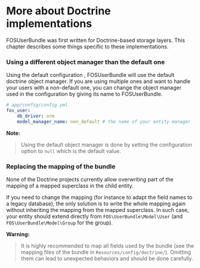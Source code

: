 More about Doctrine implementations
===================================

FOSUserBundle was first written for Doctrine-based storage layers. This chapter
describes some things specific to these implementations.

### Using a different object manager than the default one

Using the default configuration , FOSUserBundle will use the default doctrine
object manager. If you are using multiple ones and want to handle your users
with a non-default one, you can change the object manager used in the configuration
by giving its name to FOSUserBundle.

``` yaml
# app/config/config.yml
fos_user:
    db_driver: orm
    model_manager_name: non_default # the name of your entity manager
```

**Note:**

> Using the default object manager is done by setting the configuration option
> to `null` which is the default value.

### Replacing the mapping of the bundle

None of the Doctrine projects currently allow overwriting part of the mapping
of a mapped superclass in the child entity.

If you need to change the mapping (for instance to adapt the field names
to a legacy database), the only solution is to write the whole mapping again
without inheriting the mapping from the mapped superclass. In such case,
your entity should extend directly from `FOS\UserBundle\Model\User` (and
`FOS\UserBundle\Model\Group` for the group).

**Warning:**

> It is highly recommended to map all fields used by the bundle (see the
> mapping files of the bundle in `Resources/config/doctrine/`). Omitting
> them can lead to unexpected behaviors and should be done carefully.
